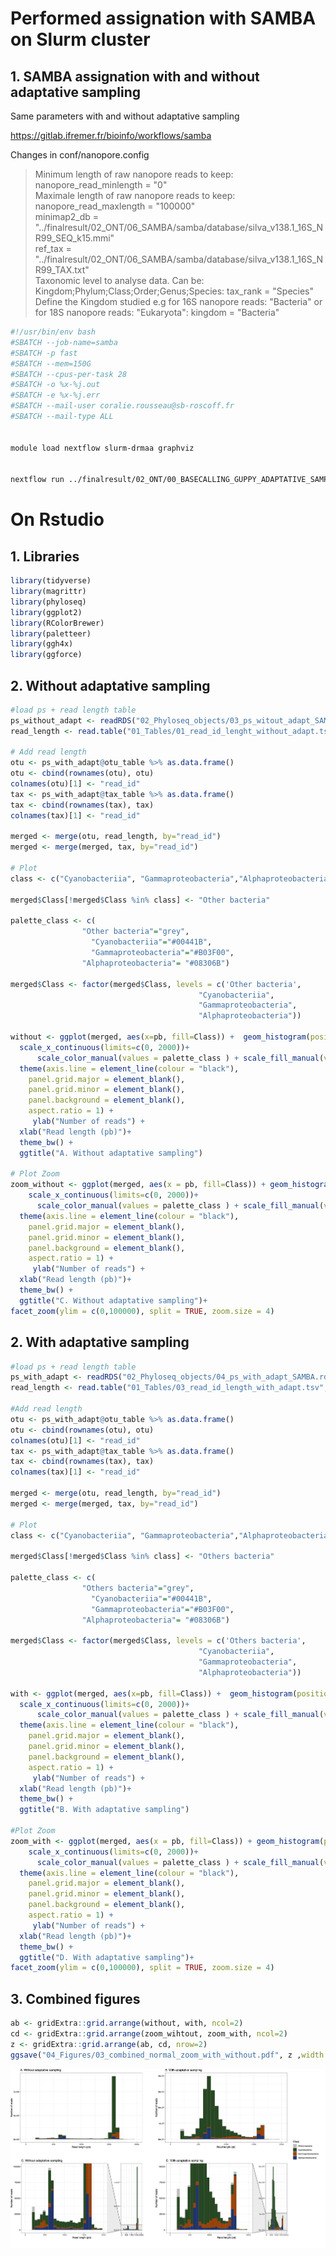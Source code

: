 # Performed assignation with SAMBA on Slurm cluster
## 1. SAMBA assignation with and without adaptative sampling

Same parameters with and without adaptative sampling

https://gitlab.ifremer.fr/bioinfo/workflows/samba
 
Changes in conf/nanopore.config
> Minimum length of raw nanopore reads to keep: nanopore_read_minlength = "0"  
> Maximale length of raw nanopore reads to keep: nanopore_read_maxlength = "100000"  
> minimap2_db = "../finalresult/02_ONT/06_SAMBA/samba/database/silva_v138.1_16S_NR99_SEQ_k15.mmi"  
> ref_tax = "../finalresult/02_ONT/06_SAMBA/samba/database/silva_v138.1_16S_NR99_TAX.txt"  
> Taxonomic level to analyse data. Can be: Kingdom;Phylum;Class;Order;Genus;Species: tax_rank = "Species"  
> Define the Kingdom studied e.g for 16S nanopore reads: "Bacteria" or for 18S nanopore reads: "Eukaryota": kingdom = "Bacteria"  

```bash
#!/usr/bin/env bash
#SBATCH --job-name=samba
#SBATCH -p fast
#SBATCH --mem=150G
#SBATCH --cpus-per-task 28
#SBATCH -o %x-%j.out 
#SBATCH -e %x-%j.err
#SBATCH --mail-user coralie.rousseau@sb-roscoff.fr
#SBATCH --mail-type ALL


module load nextflow slurm-drmaa graphviz


nextflow run ../finalresult/02_ONT/00_BASECALLING_GUPPY_ADAPTATIVE_SAMPLING_v6.1.5/03_SAMBA/samba/main.nf -profile singularity,nanopore -c ../finalresult/02_ONT/00_BASECALLING_GUPPY_ADAPTATIVE_SAMPLING_v6.1.5/03_SAMBA/samba/abims.config
```


# On Rstudio
## 1. Libraries
```r
library(tidyverse)
library(magrittr)
library(phyloseq)
library(ggplot2)
library(RColorBrewer)
library(paletteer)
library(ggh4x)
library(ggforce)
```

## 2. Without adaptative sampling
```r
#load ps + read length table
ps_without_adapt <- readRDS("02_Phyloseq_objects/03_ps_witout_adapt_SAMBA.rds")
read_length <- read.table("01_Tables/01_read_id_lenght_without_adapt.tsv", sep="\t", header=TRUE)

# Add read length
otu <- ps_with_adapt@otu_table %>% as.data.frame()
otu <- cbind(rownames(otu), otu)
colnames(otu)[1] <- "read_id"
tax <- ps_with_adapt@tax_table %>% as.data.frame()
tax <- cbind(rownames(tax), tax)
colnames(tax)[1] <- "read_id"

merged <- merge(otu, read_length, by="read_id")
merged <- merge(merged, tax, by="read_id")

# Plot 
class <- c("Cyanobacteriia", "Gammaproteobacteria","Alphaproteobacteria")

merged$Class[!merged$Class %in% class] <- "Other bacteria"

palette_class <- c(
                "Other bacteria"="grey",
                  "Cyanobacteriia"="#00441B",
                  "Gammaproteobacteria"="#B03F00",
                "Alphaproteobacteria"= "#08306B")

merged$Class <- factor(merged$Class, levels = c('Other bacteria',
                                          "Cyanobacteriia",
                                          "Gammaproteobacteria",
                                          "Alphaproteobacteria"))

without <- ggplot(merged, aes(x=pb, fill=Class)) +  geom_histogram(position = "stack") +
  scale_x_continuous(limits=c(0, 2000))+
      scale_color_manual(values = palette_class ) + scale_fill_manual(values = palette_class) +
  theme(axis.line = element_line(colour = "black"),
    panel.grid.major = element_blank(),
    panel.grid.minor = element_blank(),
    panel.background = element_blank(), 
    aspect.ratio = 1) +
     ylab("Number of reads") +
  xlab("Read length (pb)")+
  theme_bw() +
  ggtitle("A. Without adaptative sampling")

# Plot Zoom
zoom_without <- ggplot(merged, aes(x = pb, fill=Class)) + geom_histogram(position = "stack") +
    scale_x_continuous(limits=c(0, 2000))+
      scale_color_manual(values = palette_class ) + scale_fill_manual(values = palette_class) +
  theme(axis.line = element_line(colour = "black"),
    panel.grid.major = element_blank(),
    panel.grid.minor = element_blank(),
    panel.background = element_blank(), 
    aspect.ratio = 1) +
     ylab("Number of reads") +
  xlab("Read length (pb)")+
  theme_bw() +
  ggtitle("C. Without adaptative sampling")+
facet_zoom(ylim = c(0,100000), split = TRUE, zoom.size = 4)

```

## 2. With adaptative sampling
```r
#load ps + read length table
ps_with_adapt <- readRDS("02_Phyloseq_objects/04_ps_with_adapt_SAMBA.rds")
read_length <- read.table("01_Tables/03_read_id_length_with_adapt.tsv", sep="\t", header=TRUE)

#Add read length
otu <- ps_with_adapt@otu_table %>% as.data.frame()
otu <- cbind(rownames(otu), otu)
colnames(otu)[1] <- "read_id"
tax <- ps_with_adapt@tax_table %>% as.data.frame()
tax <- cbind(rownames(tax), tax)
colnames(tax)[1] <- "read_id"

merged <- merge(otu, read_length, by="read_id")
merged <- merge(merged, tax, by="read_id")

# Plot
class <- c("Cyanobacteriia", "Gammaproteobacteria","Alphaproteobacteria")

merged$Class[!merged$Class %in% class] <- "Others bacteria"

palette_class <- c(
                "Others bacteria"="grey",
                  "Cyanobacteriia"="#00441B",
                  "Gammaproteobacteria"="#B03F00",
                "Alphaproteobacteria"= "#08306B")

merged$Class <- factor(merged$Class, levels = c('Others bacteria',
                                          "Cyanobacteriia",
                                          "Gammaproteobacteria",
                                          "Alphaproteobacteria"))

with <- ggplot(merged, aes(x=pb, fill=Class)) +  geom_histogram(position = "stack") +
  scale_x_continuous(limits=c(0, 2000))+
      scale_color_manual(values = palette_class ) + scale_fill_manual(values = palette_class) +
  theme(axis.line = element_line(colour = "black"),
    panel.grid.major = element_blank(),
    panel.grid.minor = element_blank(),
    panel.background = element_blank(), 
    aspect.ratio = 1) +
     ylab("Number of reads") +
  xlab("Read length (pb)")+
  theme_bw() +
  ggtitle("B. With adaptative sampling")

#Plot Zoom
zoom_with <- ggplot(merged, aes(x = pb, fill=Class)) + geom_histogram(position = "stack") +
    scale_x_continuous(limits=c(0, 2000))+
      scale_color_manual(values = palette_class ) + scale_fill_manual(values = palette_class) +
  theme(axis.line = element_line(colour = "black"),
    panel.grid.major = element_blank(),
    panel.grid.minor = element_blank(),
    panel.background = element_blank(), 
    aspect.ratio = 1) +
     ylab("Number of reads") +
  xlab("Read length (pb)")+
  theme_bw() +
  ggtitle("D. With adaptative sampling")+
facet_zoom(ylim = c(0,100000), split = TRUE, zoom.size = 4)
```

## 3. Combined figures

```r
ab <- gridExtra::grid.arrange(without, with, ncol=2)
cd <- gridExtra::grid.arrange(zoom_wihtout, zoom_with, ncol=2)
z <- gridExtra::grid.arrange(ab, cd, nrow=2)
ggsave("04_Figures/03_combined_normal_zoom_with_without.pdf", z ,width = 20, height = 10)
```

![Figure 4 | Adaptative sampling.](https://github.com/rssco/Illumina_ONT_comparisons/blob/main/01_Figures/03_combined_normal_zoom_with_without.png)<!-- -->

